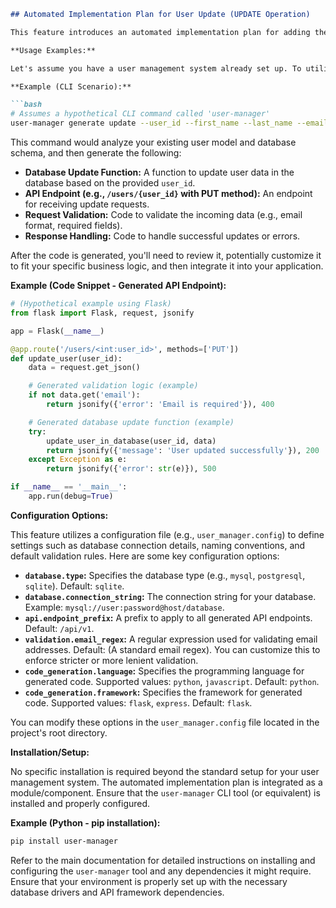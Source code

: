 ```markdown
## Automated Implementation Plan for User Update (UPDATE Operation)

This feature introduces an automated implementation plan for adding the `UPDATE` operation for user management. It streamlines the process of modifying existing user data by automatically generating the necessary code structure, including database interactions, API endpoints, and validation logic. This significantly reduces development time and ensures consistency across your user management system.

**Usage Examples:**

Let's assume you have a user management system already set up. To utilize the automated implementation plan for the `UPDATE` operation, you would typically use a command-line interface (CLI) or a dedicated tool integrated into your development environment.

**Example (CLI Scenario):**

```bash
# Assumes a hypothetical CLI command called 'user-manager'
user-manager generate update --user_id --first_name --last_name --email --role
```

This command would analyze your existing user model and database schema, and then generate the following:

*   **Database Update Function:**  A function to update user data in the database based on the provided `user_id`.
*   **API Endpoint (e.g., `/users/{user_id}` with PUT method):**  An endpoint for receiving update requests.
*   **Request Validation:**  Code to validate the incoming data (e.g., email format, required fields).
*   **Response Handling:**  Code to handle successful updates or errors.

After the code is generated, you'll need to review it, potentially customize it to fit your specific business logic, and then integrate it into your application.

**Example (Code Snippet - Generated API Endpoint):**

```python
# (Hypothetical example using Flask)
from flask import Flask, request, jsonify

app = Flask(__name__)

@app.route('/users/<int:user_id>', methods=['PUT'])
def update_user(user_id):
    data = request.get_json()

    # Generated validation logic (example)
    if not data.get('email'):
        return jsonify({'error': 'Email is required'}), 400

    # Generated database update function (example)
    try:
        update_user_in_database(user_id, data)
        return jsonify({'message': 'User updated successfully'}), 200
    except Exception as e:
        return jsonify({'error': str(e)}), 500

if __name__ == '__main__':
    app.run(debug=True)
```

**Configuration Options:**

This feature utilizes a configuration file (e.g., `user_manager.config`) to define settings such as database connection details, naming conventions, and default validation rules.  Here are some key configuration options:

*   **`database.type`:**  Specifies the database type (e.g., `mysql`, `postgresql`, `sqlite`).  Default: `sqlite`.
*   **`database.connection_string`:**  The connection string for your database.  Example: `mysql://user:password@host/database`.
*   **`api.endpoint_prefix`:**  A prefix to apply to all generated API endpoints.  Default: `/api/v1`.
*   **`validation.email_regex`:**  A regular expression used for validating email addresses.  Default: (A standard email regex).  You can customize this to enforce stricter or more lenient validation.
*   **`code_generation.language`:** Specifies the programming language for generated code. Supported values: `python`, `javascript`. Default: `python`.
*   **`code_generation.framework`:** Specifies the framework for generated code. Supported values: `flask`, `express`. Default: `flask`.

You can modify these options in the `user_manager.config` file located in the project's root directory.

**Installation/Setup:**

No specific installation is required beyond the standard setup for your user management system. The automated implementation plan is integrated as a module/component. Ensure that the `user-manager` CLI tool (or equivalent) is installed and properly configured.

**Example (Python - pip installation):**

```bash
pip install user-manager
```

Refer to the main documentation for detailed instructions on installing and configuring the `user-manager` tool and any dependencies it might require.  Ensure that your environment is properly set up with the necessary database drivers and API framework dependencies.
```